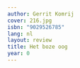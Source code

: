 ```yaml
---
author: Gerrit Komrij
cover: 216.jpg
isbn: "9029526785"
lang: nl
layout: review
title: Het boze oog
year: 0
---
```


